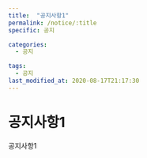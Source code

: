 ```yaml
---
title:  "공지사항1"
permalink: /notice/:title
specific: 공지

categories:
  - 공지

tags:
  - 공지
last_modified_at: 2020-08-17T21:17:30
---
```


# 공지사항1
공지사항1